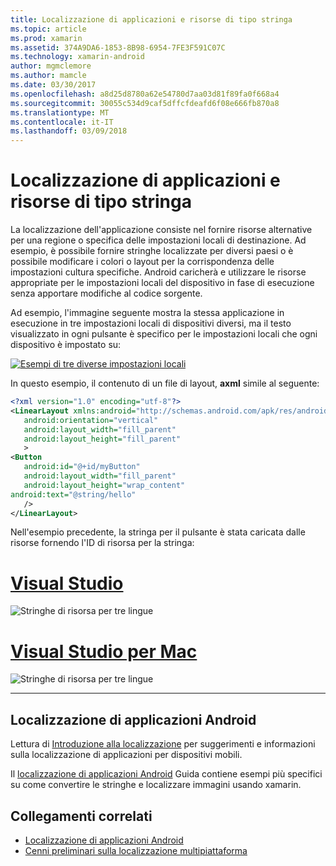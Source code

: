 ```yaml
---
title: Localizzazione di applicazioni e risorse di tipo stringa
ms.topic: article
ms.prod: xamarin
ms.assetid: 374A9DA6-1853-8B98-6954-7FE3F591C07C
ms.technology: xamarin-android
author: mgmclemore
ms.author: mamcle
ms.date: 03/30/2017
ms.openlocfilehash: a8d25d8780a62e54780d7aa03d81f89fa0f668a4
ms.sourcegitcommit: 30055c534d9caf5dffcfdeafd6f08e666fb870a8
ms.translationtype: MT
ms.contentlocale: it-IT
ms.lasthandoff: 03/09/2018
---
```

# <a name="application-localization-and-string-resources"></a>Localizzazione di applicazioni e risorse di tipo stringa

La localizzazione dell'applicazione consiste nel fornire risorse alternative per una regione o specifica delle impostazioni locali di destinazione. Ad esempio, è possibile fornire stringhe localizzate per diversi paesi o è possibile modificare i colori o layout per la corrispondenza delle impostazioni cultura specifiche. Android caricherà e utilizzare le risorse appropriate per le impostazioni locali del dispositivo in fase di esecuzione senza apportare modifiche al codice sorgente.

Ad esempio, l'immagine seguente mostra la stessa applicazione in esecuzione in tre impostazioni locali di dispositivi diversi, ma il testo visualizzato in ogni pulsante è specifico per le impostazioni locali che ogni dispositivo è impostato su:

[![Esempi di tre diverse impostazioni locali](application-localization-images/01-click-me-sml.png)](application-localization-images/01-click-me.png#lightbox)

In questo esempio, il contenuto di un file di layout, **axml** simile al seguente:

```xml
<?xml version="1.0" encoding="utf-8"?>
<LinearLayout xmlns:android="http://schemas.android.com/apk/res/android"
   android:orientation="vertical"
   android:layout_width="fill_parent"
   android:layout_height="fill_parent"
   >
<Button  
   android:id="@+id/myButton"
   android:layout_width="fill_parent"
   android:layout_height="wrap_content"
android:text="@string/hello"
   />
</LinearLayout>
```

Nell'esempio precedente, la stringa per il pulsante è stata caricata dalle risorse fornendo l'ID di risorsa per la stringa:

# <a name="visual-studiotabvswin"></a>[Visual Studio](#tab/vswin)

![Stringhe di risorsa per tre lingue](application-localization-images/02-resource-strings-vs.png)
 
# <a name="visual-studio-for-mactabvsmac"></a>[Visual Studio per Mac](#tab/vsmac)

![Stringhe di risorsa per tre lingue](application-localization-images/02-resource-strings-xs.png)
 
-----
 
## <a name="localizing-android-apps"></a>Localizzazione di applicazioni Android

Lettura di [Introduzione alla localizzazione](~/cross-platform/app-fundamentals/localization.md) per suggerimenti e informazioni sulla localizzazione di applicazioni per dispositivi mobili.

Il [localizzazione di applicazioni Android](~/android/app-fundamentals/localization.md) Guida contiene esempi più specifici su come convertire le stringhe e localizzare immagini usando xamarin.



## <a name="related-links"></a>Collegamenti correlati

- [Localizzazione di applicazioni Android](~/android/app-fundamentals/localization.md)
- [Cenni preliminari sulla localizzazione multipiattaforma](~/cross-platform/app-fundamentals/localization.md)

